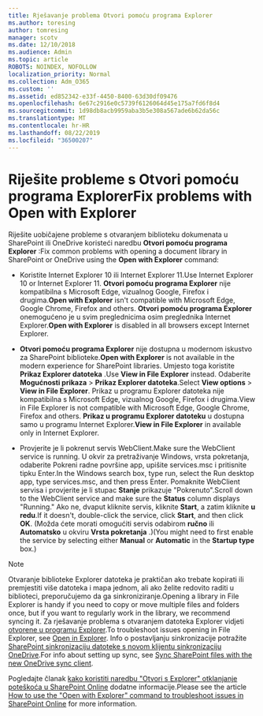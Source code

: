 ```yaml
---
title: Rješavanje problema Otvori pomoću programa Explorer
ms.author: toresing
author: tomresing
manager: scotv
ms.date: 12/10/2018
ms.audience: Admin
ms.topic: article
ROBOTS: NOINDEX, NOFOLLOW
localization_priority: Normal
ms.collection: Adm_O365
ms.custom: ''
ms.assetid: ed852342-e33f-4450-8400-63d30df09476
ms.openlocfilehash: 6e67c2916e0c5739f6126064d45e175a7fd6f8d4
ms.sourcegitcommit: 1d98db8acb9959aba3b5e308a567ade6b62da56c
ms.translationtype: MT
ms.contentlocale: hr-HR
ms.lasthandoff: 08/22/2019
ms.locfileid: "36500207"
---
```

# <a name="fix-problems-with-open-with-explorer"></a><span data-ttu-id="b2faa-102">Riješite probleme s Otvori pomoću programa Explorer</span><span class="sxs-lookup"><span data-stu-id="b2faa-102">Fix problems with Open with Explorer</span></span>

<span data-ttu-id="b2faa-103">Riješite uobičajene probleme s otvaranjem biblioteku dokumenata u SharePoint ili OneDrive koristeći naredbu **Otvori pomoću programa Explorer** :</span><span class="sxs-lookup"><span data-stu-id="b2faa-103">Fix common problems with opening a document library in SharePoint or OneDrive using the **Open with Explorer** command:</span></span> 
  
- <span data-ttu-id="b2faa-104">Koristite Internet Explorer 10 ili Internet Explorer 11.</span><span class="sxs-lookup"><span data-stu-id="b2faa-104">Use Internet Explorer 10 or Internet Explorer 11.</span></span> <span data-ttu-id="b2faa-105">**Otvori pomoću programa Explorer** nije kompatibilna s Microsoft Edge, vizualnog Google, Firefox i drugima.</span><span class="sxs-lookup"><span data-stu-id="b2faa-105">**Open with Explorer** isn't compatible with Microsoft Edge, Google Chrome, Firefox and others.</span></span> <span data-ttu-id="b2faa-106">**Otvori pomoću programa Explorer** onemogućeno je u svim preglednicima osim preglednika Internet Explorer.</span><span class="sxs-lookup"><span data-stu-id="b2faa-106">**Open with Explorer** is disabled in all browsers except Internet Explorer.</span></span> 
    
- <span data-ttu-id="b2faa-107">**Otvori pomoću programa Explorer** nije dostupna u modernom iskustvo za SharePoint biblioteke.</span><span class="sxs-lookup"><span data-stu-id="b2faa-107">**Open with Explorer** is not available in the modern experience for SharePoint libraries.</span></span> <span data-ttu-id="b2faa-108">Umjesto toga koristite **Prikaz Explorer datoteka** .</span><span class="sxs-lookup"><span data-stu-id="b2faa-108">Use **View in File Explorer** instead.</span></span> <span data-ttu-id="b2faa-109">Odaberite **Mogućnosti prikaza** \> **Prikaz Explorer datoteka**.</span><span class="sxs-lookup"><span data-stu-id="b2faa-109">Select **View options** \> **View in File Explorer**.</span></span> <span data-ttu-id="b2faa-110">Prikaz u programu Explorer datoteka nije kompatibilna s Microsoft Edge, vizualnog Google, Firefox i drugima.</span><span class="sxs-lookup"><span data-stu-id="b2faa-110">View in File Explorer is not compatible with Microsoft Edge, Google Chrome, Firefox and others.</span></span> <span data-ttu-id="b2faa-111">**Prikaz u programu Explorer datoteku** u dostupna samo u programu Internet Explorer.</span><span class="sxs-lookup"><span data-stu-id="b2faa-111">**View in File Explorer** in available only in Internet Explorer.</span></span> 
    
- <span data-ttu-id="b2faa-112">Provjerite je li pokrenut servis WebClient.</span><span class="sxs-lookup"><span data-stu-id="b2faa-112">Make sure the WebClient service is running.</span></span> <span data-ttu-id="b2faa-113">U okvir za pretraživanje Windows, vrsta pokretanja, odaberite Pokreni radne površine app, upišite services.msc i pritisnite tipku Enter.</span><span class="sxs-lookup"><span data-stu-id="b2faa-113">In the Windows search box, type run, select the Run desktop app, type services.msc, and then press Enter.</span></span> <span data-ttu-id="b2faa-114">Pomaknite WebClient servisa i provjerite je li stupac **Stanje** prikazuje "Pokrenuto".</span><span class="sxs-lookup"><span data-stu-id="b2faa-114">Scroll down to the WebClient service and make sure the **Status** column displays "Running."</span></span> <span data-ttu-id="b2faa-115">Ako ne, dvaput kliknite servis, kliknite **Start**, a zatim kliknite **u redu**.</span><span class="sxs-lookup"><span data-stu-id="b2faa-115">If it doesn't, double-click the service, click **Start**, and then click **OK**.</span></span> <span data-ttu-id="b2faa-116">(Možda ćete morati omogućiti servis odabirom **ručno** ili **Automatsko** u okviru **Vrsta pokretanja** .)</span><span class="sxs-lookup"><span data-stu-id="b2faa-116">(You might need to first enable the service by selecting either **Manual** or **Automatic** in the **Startup type** box.)</span></span> 
    
> [!NOTE]
> <span data-ttu-id="b2faa-117">Otvaranje biblioteke Explorer datoteka je praktičan ako trebate kopirati ili premjestiti više datoteka i mapa jednom, ali ako želite redovito raditi u biblioteci, preporučujemo da ga sinkroniziranje.</span><span class="sxs-lookup"><span data-stu-id="b2faa-117">Opening a library in File Explorer is handy if you need to copy or move multiple files and folders once, but if you want to regularly work in the library, we recommend syncing it.</span></span> <span data-ttu-id="b2faa-118">Za rješavanje problema s otvaranjem datoteka Explorer vidjeti [otvorene u programu Explorer](https://go.microsoft.com/fwlink/?linkid=871665).</span><span class="sxs-lookup"><span data-stu-id="b2faa-118">To troubleshoot issues opening in File Explorer, see [Open in Explorer](https://go.microsoft.com/fwlink/?linkid=871665).</span></span> <span data-ttu-id="b2faa-119">Info o postavljanju sinkronizacije potražite [SharePoint sinkronizaciju datoteke s novom klijentu sinkronizaciju OneDrive](https://go.microsoft.com/fwlink/?linkid=871666).</span><span class="sxs-lookup"><span data-stu-id="b2faa-119">For info about setting up sync, see [Sync SharePoint files with the new OneDrive sync client](https://go.microsoft.com/fwlink/?linkid=871666).</span></span>
  
<span data-ttu-id="b2faa-120">Pogledajte članak [kako koristiti naredbu "Otvori s Explorer" otklanjanje poteškoća u SharePoint Online](https://support.office.com/article/How-to-use-the-Open-with-Explorer-command-to-troubleshoot-issues-in-SharePoint-Online-87155331-0c92-4224-a4c1-da5c21c4ade4) dodatne informacije.</span><span class="sxs-lookup"><span data-stu-id="b2faa-120">Please see the article [How to use the "Open with Explorer" command to troubleshoot issues in SharePoint Online](https://support.office.com/article/How-to-use-the-Open-with-Explorer-command-to-troubleshoot-issues-in-SharePoint-Online-87155331-0c92-4224-a4c1-da5c21c4ade4) for more information.</span></span> 
  

